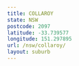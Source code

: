```yaml
---
title: COLLAROY
state: NSW
postcode: 2097
latitude: -33.739577
longitude: 151.297895
url: /nsw/collaroy/
layout: suburb
---
```

